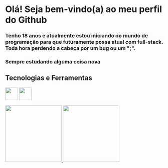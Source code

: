# Olá! Seja bem-vindo(a) ao meu perfil do Github

### Tenho 18 anos e atualmente estou iniciando no mundo de programação para que futuramente possa atual com full-stack. Toda hora perdendo a cabeça por um bug ou um ";".
### Sempre estudando alguma coisa nova




## Tecnologias e Ferramentas 

<img loading="lazy" src="https://cdn.jsdelivr.net/gh/devicons/devicon@latest/icons/javascript/javascript-plain.svg" width="40" height="40"/>   <img loading="lazy" src="https://cdn.jsdelivr.net/gh/devicons/devicon@latest/icons/html5/html5-plain-wordmark.svg" width="40" height="40"/> 
       






<div>
<a href="https://github.com/Naigtngch">
<img loading="lazy" height="180em" src="https://github-readme-stats.vercel.app/api/top-langs/?username=Naigtngch&layout=compact&langs_count=7&theme=dracula"/>
<img loading="lazy" height="180em" src="https://github-readme-stats.vercel.app/api?username=Naigtngch&show_icons=true&theme=dracula&include_all_commits=true&count_private=true"/>
</div>

<!--
**Naigtngch/Naigtngch** is a ✨ _special_ ✨ repository because its `README.md` (this file) appears on your GitHub profile.

Here are some ideas to get you started:

- 🔭 I’m currently working on ...
- 🌱 I’m currently learning ...
- 👯 I’m looking to collaborate on ...
- 🤔 I’m looking for help with ...
- 💬 Ask me about ...
- 📫 How to reach me: ...
- 😄 Pronouns: ...
- ⚡ Fun fact: ...
-->
